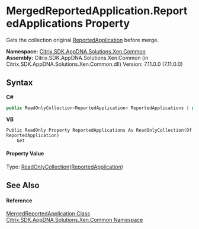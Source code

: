 # MergedReportedApplication.ReportedApplications Property 
 

Gets the collection original <a href="f409fefb-d495-c2e1-3447-8bbe4caa9cb1">ReportedApplication</a> before merge.

**Namespace:**&nbsp;[Citrix.SDK.AppDNA.Solutions.Xen.Common](013dc694-c357-448d-ed5a-b5c48a7f6852.md)<br />**Assembly:**&nbsp;Citrix.SDK.AppDNA.Solutions.Xen.Common (in Citrix.SDK.AppDNA.Solutions.Xen.Common.dll) Version: 7.11.0.0 (7.11.0.0)

## Syntax

**C#**
```csharp
public ReadOnlyCollection<ReportedApplication> ReportedApplications { get; }
```

**VB**
```vbnet
Public ReadOnly Property ReportedApplications As ReadOnlyCollection(Of ReportedApplication)
	Get
```


#### Property Value
Type: <a href="http://msdn2.microsoft.com/en-us/library/ms132474" target="_blank">ReadOnlyCollection</a>(<a href="f409fefb-d495-c2e1-3447-8bbe4caa9cb1">ReportedApplication</a>)

## See Also


#### Reference
<a href="1fd30de9-c416-5ac4-f8c0-8a115233db40">MergedReportedApplication Class</a><br /><a href="013dc694-c357-448d-ed5a-b5c48a7f6852">Citrix.SDK.AppDNA.Solutions.Xen.Common Namespace</a><br />